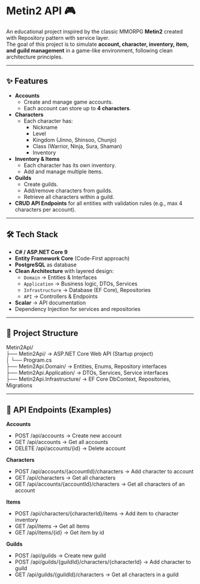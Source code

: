 # Metin2 API 🎮

An educational project inspired by the classic MMORPG **Metin2** created with Repository pattern with service layer.  
The goal of this project is to simulate **account, character, inventory, item, and guild management** in a game-like environment, following clean architecture principles.

---

## ✨ Features

- **Accounts**
  - Create and manage game accounts.
  - Each account can store up to **4 characters**.
- **Characters**
  - Each character has:
    - Nickname
    - Level
    - Kingdom (Jinno, Shinsoo, Chunjo)
    - Class (Warrior, Ninja, Sura, Shaman)
    - Inventory
- **Inventory & Items**
  - Each character has its own inventory.
  - Add and manage multiple items.
- **Guilds**
  - Create guilds.
  - Add/remove characters from guilds.
  - Retrieve all characters within a guild.
- **CRUD API Endpoints** for all entities with validation rules (e.g., max 4 characters per account).

---

## 🛠️ Tech Stack

- **C# / ASP.NET Core 9**
- **Entity Framework Core** (Code-First approach)
- **PostgreSQL** as database
- **Clean Architecture** with layered design:
  - `Domain` → Entities & Interfaces
  - `Application` → Business logic, DTOs, Services
  - `Infrastructure` → Database (EF Core), Repositories
  - `API` → Controllers & Endpoints
- **Scalar** → API documentation
- Dependency Injection for services and repositories

---

## 📂 Project Structure
Metin2Api/  
├── Metin2Api/ → ASP.NET Core Web API (Startup project)  
│ └── Program.cs  
├── Metin2Api.Domain/ → Entities, Enums, Repository interfaces  
├── Metin2Api.Application/ → DTOs, Services, Service interfaces  
├── Metin2Api.Infrastructure/ → EF Core DbContext, Repositories, Migrations  

---

## 📖 API Endpoints (Examples)
**Accounts**
- POST /api/accounts → Create new account
- GET /api/accounts → Get all accounts
- DELETE /api/accounts/{id} → Delete account

**Characters**
- POST /api/accounts/{accountId}/characters → Add character to account
- GET /api/characters → Get all characters
- GET /api/accounts/{accountId}/characters → Get all characters of an account

**Items**
- POST /api/characters/{characterId}/items → Add item to character inventory
- GET /api/items → Get all items
- GET /api/items/{id} → Get item by id

**Guilds**
- POST /api/guilds → Create new guild
- POST /api/guilds/{guildId}/characters/{characterId} → Add character to guild
- GET /api/guilds/{guildId}/characters → Get all characters in a guild
